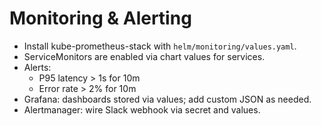 # Monitoring & Alerting

- Install kube-prometheus-stack with `helm/monitoring/values.yaml`.
- ServiceMonitors are enabled via chart values for services.
- Alerts:
  - P95 latency > 1s for 10m
  - Error rate > 2% for 10m
- Grafana: dashboards stored via values; add custom JSON as needed.
- Alertmanager: wire Slack webhook via secret and values.

